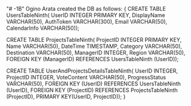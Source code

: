 "# -1B"
Ogino Arata created the DB as follows:
{
CREATE TABLE UsersTableNinth(
UserID INTEGER PRIMARY KEY,
DisplayName VARCHAR(50),
AuthToken VARCHAR(300),
Email VARCHAR(50),
CalendarInfo VARCHAR(50));

CREATE TABLE ProjectsTableNinth(
ProjectID INTEGER PRIMARY KEY,
Name VARCHAR(50),
DateTime TIMESTAMP,
Category VARCHAR(50),
Destination VARCHAR(50),
ManagerID INTEGER,
Region VARCHAR(50),
FOREIGN KEY (ManagerID) REFERENCES UsersTableNinth (UserID));

CREATE TABLE UserAndProjectsDetailsTableNinth(
UserID INTEGER,
ProjectID INTEGER,
VoteContent VARCHAR(50),
ProgressStatus VARCHAR(50),
FOREIGN KEY (UserID) REFERENCES UsersTableNinth (UserID),
FOREIGN KEY (ProjectID) REFERENCES ProjectsTableNinth (ProjectID),
PRIMARY KEY(UserID, ProjectID));
}
